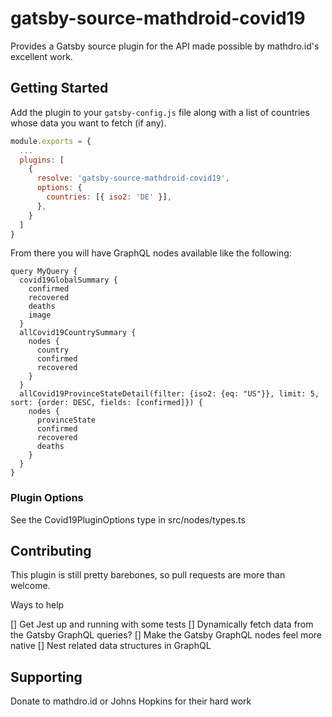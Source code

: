 # gatsby-source-mathdroid-covid19

Provides a Gatsby source plugin for the API made possible by mathdro.id's excellent work.

## Getting Started

Add the plugin to your `gatsby-config.js` file along with a list of countries whose data you want to fetch (if any).

```js
module.exports = {
  ...
  plugins: [
    {
      resolve: 'gatsby-source-mathdroid-covid19',
      options: {
        countries: [{ iso2: 'DE' }],
      },
    }
  ]
}
```

From there you will have GraphQL nodes available like the following:

```gql
query MyQuery {
  covid19GlobalSummary {
    confirmed
    recovered
    deaths
    image
  }
  allCovid19CountrySummary {
    nodes {
      country
      confirmed
      recovered
    }
  }
  allCovid19ProvinceStateDetail(filter: {iso2: {eq: "US"}}, limit: 5, sort: {order: DESC, fields: [confirmed]}) {
    nodes {
      provinceState
      confirmed
      recovered
      deaths
    }
  }
}
```

### Plugin Options

See the Covid19PluginOptions type in src/nodes/types.ts

## Contributing

This plugin is still pretty barebones, so pull requests are more than welcome.

Ways to help

[] Get Jest up and running with some tests
[] Dynamically fetch data from the Gatsby GraphQL queries?
[] Make the Gatsby GraphQL nodes feel more native
[] Nest related data structures in GraphQL

## Supporting

Donate to mathdro.id or Johns Hopkins for their hard work
